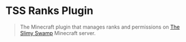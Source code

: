 # TSS Ranks Plugin

> The Minecraft plugin that manages ranks and permissions on [The Slimy Swamp](https://github.com/EsotericOrganisation/tss-website?tab=readme-ov-file#what-is-the-slimy-swamp) Minecraft server.
